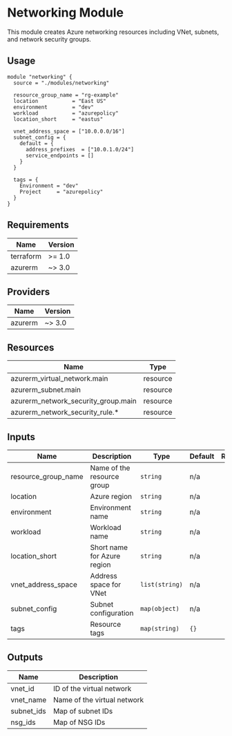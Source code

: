 # Networking Module

This module creates Azure networking resources including VNet, subnets, and network security groups.

## Usage

```hcl
module "networking" {
  source = "./modules/networking"

  resource_group_name = "rg-example"
  location           = "East US"
  environment        = "dev"
  workload           = "azurepolicy"
  location_short     = "eastus"

  vnet_address_space = ["10.0.0.0/16"]
  subnet_config = {
    default = {
      address_prefixes  = ["10.0.1.0/24"]
      service_endpoints = []
    }
  }

  tags = {
    Environment = "dev"
    Project     = "azurepolicy"
  }
}
```

## Requirements

| Name | Version |
|------|---------|
| terraform | >= 1.0 |
| azurerm | ~> 3.0 |

## Providers

| Name | Version |
|------|---------|
| azurerm | ~> 3.0 |

## Resources

| Name | Type |
|------|------|
| azurerm_virtual_network.main | resource |
| azurerm_subnet.main | resource |
| azurerm_network_security_group.main | resource |
| azurerm_network_security_rule.* | resource |

## Inputs

| Name | Description | Type | Default | Required |
|------|-------------|------|---------|:--------:|
| resource_group_name | Name of the resource group | `string` | n/a | yes |
| location | Azure region | `string` | n/a | yes |
| environment | Environment name | `string` | n/a | yes |
| workload | Workload name | `string` | n/a | yes |
| location_short | Short name for Azure region | `string` | n/a | yes |
| vnet_address_space | Address space for VNet | `list(string)` | n/a | yes |
| subnet_config | Subnet configuration | `map(object)` | n/a | yes |
| tags | Resource tags | `map(string)` | `{}` | no |

## Outputs

| Name | Description |
|------|-------------|
| vnet_id | ID of the virtual network |
| vnet_name | Name of the virtual network |
| subnet_ids | Map of subnet IDs |
| nsg_ids | Map of NSG IDs |
